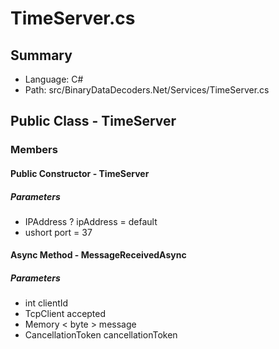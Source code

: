 ﻿# TimeServer.cs

## Summary

* Language: C#
* Path: src/BinaryDataDecoders.Net/Services/TimeServer.cs

## Public Class - TimeServer

### Members

#### Public Constructor - TimeServer

#####  Parameters

 - IPAddress ? ipAddress = default 
 - ushort port = 37 

#### Async Method - MessageReceivedAsync

#####  Parameters

 - int clientId 
 - TcpClient accepted 
 - Memory < byte > message 
 - CancellationToken cancellationToken 

